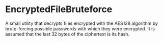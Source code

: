 # EncryptedFileBruteforce
A small utility that decrypts files encrypted with the AES128 algorithm by brute-forcing possible passwords with which they were encrypted. It is assumed that the last 32 bytes of the ciphertext is its hash. 
